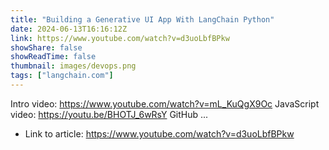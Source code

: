 ```yaml
---
title: "Building a Generative UI App With LangChain Python"
date: 2024-06-13T16:16:12Z
link: https://www.youtube.com/watch?v=d3uoLbfBPkw
showShare: false
showReadTime: false
thumbnail: images/devops.png
tags: ["langchain.com"]
---
```

Intro video: https://www.youtube.com/watch?v=mL_KuQgX9Oc JavaScript video: https://youtu.be/BHOTJ_6wRsY GitHub ...

- Link to article: https://www.youtube.com/watch?v=d3uoLbfBPkw